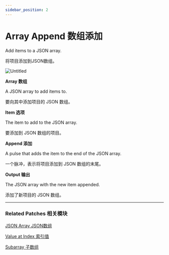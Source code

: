 ```yaml
---
sidebar_position: 2
---
```


# Array Append 数组添加

Add items to a JSON array.

将项目添加到JSON数组。

![Untitled](https://s3.us-west-2.amazonaws.com/secure.notion-static.com/a46a6de3-f7c3-42f6-8445-ab9648407011/Untitled.png?X-Amz-Algorithm=AWS4-HMAC-SHA256&X-Amz-Content-Sha256=UNSIGNED-PAYLOAD&X-Amz-Credential=AKIAT73L2G45EIPT3X45%2F20220602%2Fus-west-2%2Fs3%2Faws4_request&X-Amz-Date=20220602T164252Z&X-Amz-Expires=86400&X-Amz-Signature=8eb985fe259b959505885186697077ca290567f326d80ef50b3d360fdb787678&X-Amz-SignedHeaders=host&response-content-disposition=filename%20%3D%22Untitled.png%22&x-id=GetObject)

**Array 数组**

A JSON array to add items to.

要向其中添加项目的 JSON 数组。

**Item 选项**

The item to add to the JSON array.

要添加到 JSON 数组的项目。

**Append 添加**

A pulse that adds the item to the end of the JSON array.

一个脉冲，表示将项目添加到 JSON 数组的末尾。

**Output 输出**

The JSON array with the new item appended.

添加了新项目的 JSON 数组。

------

### Related Patches 相关模块

[JSON Array JSON数组](https://www.notion.so/JSON-Array-JSON-c04f26109f71497c95627e1ad6b7cbed)

[Value at Index 索引值](https://www.notion.so/Value-at-Index-e23667c4b77b44b882f3936b67309eac)

[Subarray 子数组](https://www.notion.so/Subarray-ae5b652af97844f2942aad3e639c1f51)
